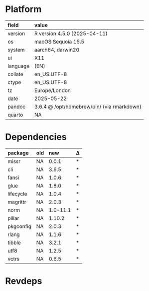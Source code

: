 # Platform

|field    |value                                      |
|:--------|:------------------------------------------|
|version  |R version 4.5.0 (2025-04-11)               |
|os       |macOS Sequoia 15.5                         |
|system   |aarch64, darwin20                          |
|ui       |X11                                        |
|language |(EN)                                       |
|collate  |en_US.UTF-8                                |
|ctype    |en_US.UTF-8                                |
|tz       |Europe/London                              |
|date     |2025-05-22                                 |
|pandoc   |3.6.4 @ /opt/homebrew/bin/ (via rmarkdown) |
|quarto   |NA                                         |

# Dependencies

|package   |old |new      |Δ  |
|:---------|:---|:--------|:--|
|missr     |NA  |0.0.1    |*  |
|cli       |NA  |3.6.5    |*  |
|fansi     |NA  |1.0.6    |*  |
|glue      |NA  |1.8.0    |*  |
|lifecycle |NA  |1.0.4    |*  |
|magrittr  |NA  |2.0.3    |*  |
|norm      |NA  |1.0-11.1 |*  |
|pillar    |NA  |1.10.2   |*  |
|pkgconfig |NA  |2.0.3    |*  |
|rlang     |NA  |1.1.6    |*  |
|tibble    |NA  |3.2.1    |*  |
|utf8      |NA  |1.2.5    |*  |
|vctrs     |NA  |0.6.5    |*  |

# Revdeps

